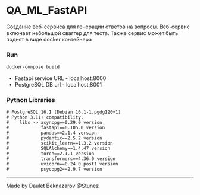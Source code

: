 # QA_ML_FastAPI
Создание веб-сервиса для генерации ответов на вопросы. Веб-сервис включает небольшой сваггер для теста. Также сервис может быть поднят в виде docker контейнера

### Run

```bash
docker-compose build
```


* Fastapi service URL - localhost:8000
* PostgreSQL DB url - localhost:8001


### Python Libraries
```
# PostgreSQL 16.1 (Debian 16.1-1.pgdg120+1)
# Python 3.11+ compatibility.
#    libs -> asyncpg==0.29.0 version
#            fastapi==0.105.0 version
#            pandas==2.1.4 version
#            pydantic==2.5.2 version
#            scikit_learn==1.3.2 version
#            SQLAlchemy==1.4.47 version
#            torch==2.1.1 version
#            transformers==4.36.0 version
#            uvicorn==0.24.0.post1 version
#            psycopg2==2.9.7 version
```
---
Made by Daulet Beknazarov @Stunez

